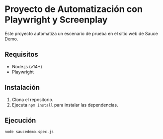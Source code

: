 # Proyecto de Automatización con Playwright y Screenplay

Este proyecto automatiza un escenario de prueba en el sitio web de Sauce Demo.

## Requisitos

- Node.js (v14+)
- Playwright

## Instalación

1. Clona el repositorio.
2. Ejecuta `npm install` para instalar las dependencias.

## Ejecución

```bash
node saucedemo.spec.js
